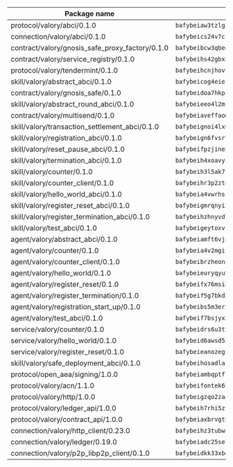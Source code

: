 | Package name                                                  | Package hash                                                  |
| ------------------------------------------------------------- | ------------------------------------------------------------- |
| protocol/valory/abci/0.1.0                                    | `bafybeiaw3tzlg3rkvnn5fcufblktmfwngmxugn4yo7pyjp76zz6aqtqcay` |
| connection/valory/abci/0.1.0                                  | `bafybeics24v7csn2xwyrkdgthrzdbuqutssx3mn572z2tavyr33banqz6u` |
| contract/valory/gnosis_safe_proxy_factory/0.1.0               | `bafybeibcw3qbegmizo432nqi66hddcvt4ww3uq4jdkoqczyafofwichzgm` |
| contract/valory/service_registry/0.1.0                        | `bafybeihs42gbxnncxyh5wygbfgz3ulkjzojse4wznylzczt5neksba7tfq` |
| protocol/valory/tendermint/0.1.0                              | `bafybeihcnjhovvyyfbkuw5sjyfx2lfd4soeocfqzxz54g67333m6nk5gxq` |
| skill/valory/abstract_abci/0.1.0                              | `bafybeicog4eierjad4f542ubhe3ez7sxgrsna7t2e5pci2hncpq5vckw4e` |
| contract/valory/gnosis_safe/0.1.0                             | `bafybeidoa7hkpzpnjswns2jq6tlisbzinzpkdqtqd6gbpyxiytt3mnszpm` |
| skill/valory/abstract_round_abci/0.1.0                        | `bafybeieeo4l2mzm7od7kaou4afi3k6a6xpmejrlbiadm27v6imfrfas6ay` |
| contract/valory/multisend/0.1.0                               | `bafybeiaveffaomsnmsc5hx62o77u7ilma6eipox7m5lrwa56737ektva3i` |
| skill/valory/transaction_settlement_abci/0.1.0                | `bafybeignoi4lx6eur4bi5qqrgznvh3ort6npbw2mj5xzylfxv7nxpjzzxa` |
| skill/valory/registration_abci/0.1.0                          | `bafybeign6fvsryar7tglxr55ovp3zoesovc5belrmz747sugnkmwjprqvu` |
| skill/valory/reset_pause_abci/0.1.0                           | `bafybeifpzjineh7hbstcqdikcfs2zrtqoegdlvrzogwmxcfxr63wyxbzwm` |
| skill/valory/termination_abci/0.1.0                           | `bafybeih4xoavy5zv7hjpwcyijz4obhpcialbdcqnjzevoumcj4xsr6cym4` |
| skill/valory/counter/0.1.0                                    | `bafybeih3l5ak7ubujkf45sqavil2vbtjtxe7eh5urqawer2nj3avir7qva` |
| skill/valory/counter_client/0.1.0                             | `bafybeihr3p2ztqpbgzuo4xi7gwq4hjcc3khibirritnxkajaugshlzxjke` |
| skill/valory/hello_world_abci/0.1.0                           | `bafybeia4vwrhsjfztjdykjus7ardurloqrgikeuw2p67rrfnljvgmcnxti` |
| skill/valory/register_reset_abci/0.1.0                        | `bafybeigmrqnyi2v4dq4bh24uerqzaiyvqq4qwyun4jfxtcvfw64zauk2fu` |
| skill/valory/register_termination_abci/0.1.0                  | `bafybeihzhnyvd7oabg4w474opj2h57m7oszsfsx6rrcfbbtpjqlfxh64re` |
| skill/valory/test_abci/0.1.0                                  | `bafybeigeytoxvia3jtj2quvx646ylevq3rrdvnrf3xfxtf4qzbbmknmjji` |
| agent/valory/abstract_abci/0.1.0                              | `bafybeiamft6vjpadhjjax34fufsfjktryxqcyatuhwy5cmkq26xskxl6fm` |
| agent/valory/counter/0.1.0                                    | `bafybeia4v2mgit3yiulzwm7pd4ofvahuozthgv6thcfwqwqfrkhwh24smm` |
| agent/valory/counter_client/0.1.0                             | `bafybeibrzheonnpbkihtov7e45yhs5azgo57k5ogxnykucpyv6sprufb7m` |
| agent/valory/hello_world/0.1.0                                | `bafybeieuryqyuy7pwnnt2czierrpca5ct32ekzjsgpln5szgp6rblosd4i` |
| agent/valory/register_reset/0.1.0                             | `bafybeifx76msib6wc57pyqjrkajoky24shuh6acni2rf6f46t2uvh32bfq` |
| agent/valory/register_termination/0.1.0                       | `bafybeif5g7bkd2luxi4ynf7sg5f4s6ukrx6pmqid3kircbdgf4pnhnltxa` |
| agent/valory/registration_start_up/0.1.0                      | `bafybeibs5m3er3fkc2f3endm7dbrwweoi55gjqk327d72xhqkzlqryj2ga` |
| agent/valory/test_abci/0.1.0                                  | `bafybeif7bsjyx3z36hppvcuf7s2i3ye6fi7nloeftpdzfxngjmyeuo767q` |
| service/valory/counter/0.1.0                                  | `bafybeidrs6u3t2bykbf4vybhyqskz2v35e652e2qpr67rnypnomuarp7q4` |
| service/valory/hello_world/0.1.0                              | `bafybeid6awsd53ub2svntnlvvtw3ug4snilotpvyiqgnnodoqmqbpcoxoy` |
| service/valory/register_reset/0.1.0                           | `bafybeieanozegf5zi5czndq6qmj5muqwguob353wpltrb2om44hez2yqpe` |
| skill/valory/safe_deployment_abci/0.1.0                       | `bafybeihosadlakwqyepqvkfj2ryh3g6rto47jicrnhhrkrcqqsyr3dwmhq` |
| protocol/open_aea/signing/1.0.0                               | `bafybeiambqptflge33eemdhis2whik67hjplfnqwieoa6wblzlaf7vuo44` |
| protocol/valory/acn/1.1.0                                     | `bafybeifontek6tvaecatoauiule3j3id6xoktpjubvuqi3h2jkzqg7zh7a` |
| protocol/valory/http/1.0.0                                    | `bafybeigzqo2zaakcjtzzsm6dh4x73v72xg6ctk6muyp5uq5ueb7y34fbxy` |
| protocol/valory/ledger_api/1.0.0                              | `bafybeih7rhi5zvfvwakx5ifgxsz2cfipeecsh7bm3gnudjxtvhrygpcftq` |
| protocol/valory/contract_api/1.0.0                            | `bafybeiaxbrvgtbdrh4lslskuxyp4awyr4whcx3nqq5yrr6vimzsxg5dy64` |
| connection/valory/http_client/0.23.0                          | `bafybeihz3tubwado7j3wlivndzzuj3c6fdsp4ra5r3nqixn3ufawzo3wii` |
| connection/valory/ledger/0.19.0                               | `bafybeiadc25se7dgnn4mufztwpzdono4xsfs45qknzdqyi3gckn6ccuv44` |
| connection/valory/p2p_libp2p_client/0.1.0                     | `bafybeidkk33xbga54szmitk6uwsi3ef56hbbdbuasltqtiyki34hgfpnxa` |
